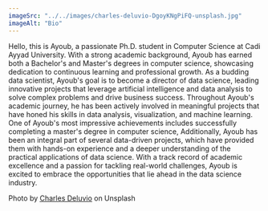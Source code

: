 ```yaml
---
imageSrc: "../../images/charles-deluvio-DgoyKNgPiFQ-unsplash.jpg"
imageAlt: "Bio"
---
```


Hello, this is Ayoub, a passionate Ph.D. student in Computer Science at Cadi Ayyad University. With a strong academic background, Ayoub has earned both a Bachelor's and Master's degrees in computer science, showcasing dedication to continuous learning and professional growth. As a budding data scientist, Ayoub's goal is to become a director of data science, leading innovative projects that leverage artificial intelligence and data analysis to solve complex problems and drive business success. Throughout Ayoub's academic journey, he has been actively involved in meaningful projects that have honed his skills in data analysis, visualization, and machine learning. One of Ayoub's most impressive achievements includes successfully completing a master's degree in computer science, Additionally, Ayoub has been an integral part of several data-driven projects, which have provided them with hands-on experience and a deeper understanding of the practical applications of data science. With a track record of academic excellence and a passion for tackling real-world challenges, Ayoub is excited to embrace the opportunities that lie ahead in the data science industry.

Photo by <a href="https://unsplash.com/@charlesdeluvio?utm_source=unsplash&utm_medium=referral&utm_content=creditCopyText" target="_blank" rel="nofollow noopener noreferrer" aria-label="External Link"><u>Charles Deluvio</u></a> on Unsplash

